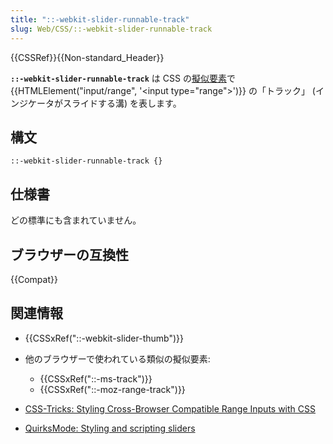 ```yaml
---
title: "::-webkit-slider-runnable-track"
slug: Web/CSS/::-webkit-slider-runnable-track
---
```


{{CSSRef}}{{Non-standard_Header}}

**`::-webkit-slider-runnable-track`** は CSS の[擬似要素](/ja/docs/Web/CSS/Pseudo-elements)で {{HTMLElement("input/range", '&lt;input type="range"&gt;')}} の「トラック」 (インジケータがスライドする溝) を表します。

## 構文

```css-nolint
::-webkit-slider-runnable-track {}
```

## 仕様書

どの標準にも含まれていません。

## ブラウザーの互換性

{{Compat}}

## 関連情報

- {{CSSxRef("::-webkit-slider-thumb")}}
- 他のブラウザーで使われている類似の擬似要素:

  - {{CSSxRef("::-ms-track")}}
  - {{CSSxRef("::-moz-range-track")}}

- [CSS-Tricks: Styling Cross-Browser Compatible Range Inputs with CSS](https://css-tricks.com/styling-cross-browser-compatible-range-inputs-css/)
- [QuirksMode: Styling and scripting sliders](https://www.quirksmode.org/blog/archives/2015/11/styling_and_scr.html)
